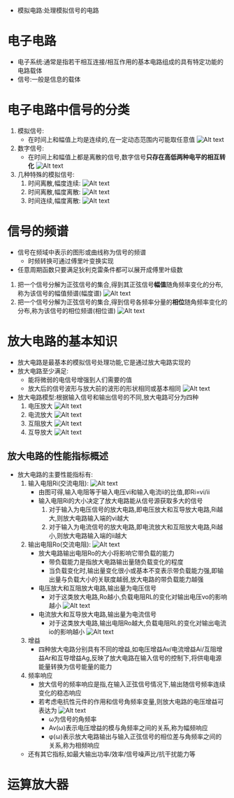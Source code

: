 * 模拟电路:处理模拟信号的电路
# 电子电路
* 电子系统:通常是指若干相互连接/相互作用的基本电路组成的具有特定功能的电路载体
* 信号:一般是信息的载体
# 电子电路中信号的分类
1. 模拟信号:
    * 在时间上和幅值上均是连续的,在一定动态范围内可能取任意值
    ![Alt text](image-94.png)    
2. 数字信号:
    * 在时间上和幅值上都是离散的信号,数字信号**只存在高低两种电平的相互转化**
    ![Alt text](image-98.png)    
3. 几种特殊的模拟信号:
    1. 时间离散,幅度连续:
        ![Alt text](image-95.png)    
    2. 时间离散,幅度离散:
        ![Alt text](image-96.png)    
    3. 时间连续,幅度离散:
        ![Alt text](image-97.png)    
# 信号的频谱
* 信号在频域中表示的图形或曲线称为信号的频谱
    * 时频转换可通过傅里叶变换实现
* 任意周期函数只要满足狄利克雷条件都可以展开成傅里叶级数
1. 把一个信号分解为正弦信号的集合,得到其正弦信号**幅值**随角频率变化的分布,称为该信号的幅值频谱(幅度谱)
    ![Alt text](image-99.png)    
2. 把一个信号分解为正弦信号的集合,得到信号各频率分量的**相位**随角频率变化的分布,称为该信号的相位频谱(相位谱)
    ![Alt text](image-100.png)    
# 放大电路的基本知识
* 放大电路是最基本的模拟信号处理功能,它是通过放大电路实现的
* 放大电路至少满足:
    * 能将微弱的电信号增强到人们需要的值
    * 放大后的信号波形与放大前的波形的形状相同或基本相同
    ![Alt text](image-121.png)    
* 放大电路模型:根据输入信号和输出信号的不同,放大电路可分为四种
    1. 电压放大
        ![Alt text](image-122.png)    
    2. 电流放大
        ![Alt text](image-123.png)    
    3. 互阻放大
        ![Alt text](image-124.png)
    4. 互导放大
        ![Alt text](image-125.png)
## 放大电路的性能指标概述
* 放大电路的主要性能指标有:
    1. 输入电阻Ri(交流电阻):
        ![Alt text](image-135.png)    
        * 由图可得,输入电阻等于输入电压vi和输入电流ii的比值,即Ri=vi/ii
        * 输入电阻Ri的大小决定了放大电路能从信号源获取多大的信号
            1. 对于输入为电压信号的放大电路,即电压放大和互导放大电路,Ri越大,则放大电路输入端的vi越大
            2. 对于输入为电流信号的放大电路,即电流放大和互阻放大电路,Ri越小,则放大电路输入端的ii越大
    2. 输出电阻Ro(交流电阻):
        ![Alt text](image-135.png)    
        * 放大电路输出电阻Ro的大小将影响它带负载的能力
            * 带负载能力是指放大电路输出量随负载变化的程度
            * 当负载变化时,输出量变化很小或基本不变表示带负载能力强,即输出量与负载大小的关联度越弱,放大电路的带负载能力越强
        * 电压放大和互阻放大电路,输出量为电压信号
            * 对于这类放大电路,Ro越小,负载电阻RL的变化对输出电压vo的影响越小
                ![Alt text](image-136.png)    
        * 电流放大和互导放大电路,输出量为电流信号
            * 对于这类放大电路,输出电阻Ro越大,负载电阻RL的变化对输出电流io的影响越小
                ![Alt text](image-137.png)    
    3. 增益
        * 四种放大电路分别具有不同的增益,如电压增益Av/电流增益Ai/互阻增益Ar和互导增益Ag,反映了放大电路在输入信号的控制下,将供电电源能量转换为信号能量的能力
    4. 频率响应
        * 放大信号的频率响应是指,在输入正弦信号情况下,输出随信号频率连续变化的稳态响应
        * 若考虑电抗性元件的作用和信号角频率变量,则放大电路的电压增益可表达为
            ![Alt text](image-138.png)    
            * ω为信号的角频率
            * Av(ω)表示电压增益的模与角频率之间的关系,称为幅频响应
            * φ(ω)表示放大电路输出与输入正弦信号的相位差与角频率之间的关系,称为相频响应
    * 还有其它指标,如最大输出功率/效率/信号噪声比/抗干扰能力等
# 运算放大器